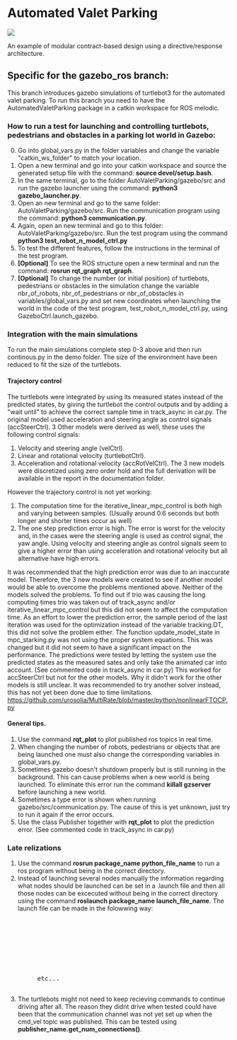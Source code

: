 # Automated Valet Parking


![](movies/replanning.gif)

An example of modular contract-based design using a directive/response architecture.

## Specific for the gazebo_ros branch:
This branch introduces gazebo simulations of turtlebot3 for the automated valet parking.
To run this branch you need to have the AutomatedValetParking package in a catkin workspace for ROS melodic.

### How to run a test for launching and controlling turtlebots, pedestrians and obstacles in a parking lot world in Gazebo:
0. Go into global_vars.py in the folder variables and change the variable "catkin_ws_folder" to match your location.
1. Open a new terminal and go into your catkin workspace and source the generated setup file with the command: **source devel/setup.bash**.
2. In the same terminal, go to the folder AutoValetParking/gazebo/src and run the gazebo launcher using the command: **python3 gazebo_launcher.py**.
3. Open an new terminal and go to the same folder: AutoValetParking/gazebo/src. Run the communication program using the command: **python3 communication.py**.
4. Again, open an new terminal and go to this folder: AutoValetParking/gazebo/src. Run the test program using the command **python3 test_robot_n_model_ctrl.py**
5. To test the different features, follow the instructions in the terminal of the test program.
6. **[Optional]** To see the ROS structure open a new terminal and run the command: **rosrun rqt_graph rqt_graph**.
7. **[Optional]** To change the number (or initial position) of turtlebots, pedestrians or obstacles in the simulation change the variable nbr_of_robots, nbr_of_pedestrians or nbr_of_obstacles in variables/global_vars.py and set new coordinates when launching the world in the code of the test program, test_robot_n_model_ctrl.py, using GazeboCtrl.launch_gazebo.

### Integration with the main simulations
To run the main simulations complete step 0-3 above and then run continous.py in the demo folder. The size of the environment have been reduced to fit the size of the turtlebots.

#### Trajectory control
The turtlebots were integrated by using its measured states instead of the predicted states, by giving the turtlebot the control outputs and by adding a "wait until" to achieve the correct sample time in track_async in car.py. The original model used acceleration and steering angle as control signals (accSteerCtrl). 3 Other models were derived as well, these uses the following control signals:
1. Velocity and steering angle (velCtrl).
2. Linear and rotational velocity (turtlebotCtrl).
3. Acceleration and rotational velocity (accRotVelCtrl).
The 3 new models were discretized using zero order hold and the full derivation will be available in the report in the documentation folder.

However the trajectory control is not yet working:
1. The computation time for the iterative_linear_mpc_control is both high and varying between samples. (Usually around 0.6 seconds but both longer and shorter times occur as well)
2. The one step prediction error is high. The error is worst for the velocity and, in the cases were the steering angle is used as control signal, the yaw angle. Using velocity and steering angle as control signals seem to give a higher error than using acceleration and rotational velocity but all alternative have high errors.

It was recommended that the high prediction error was due to an inaccurate model. Therefore, the 3 new models were created to see if another model would be able to overcome the problems mentioned above. Neither of the models solved the problems.
To find out if trio was causing the long computing times trio was taken out of track_async and/or iterative_linear_mpc_control but this did not seem to affect the computation time. As an effort to lower the prediction error, the sample period of the last iteration was used for the optimization instead of the variable tracking.DT, this did not solve the problem either.
The function update_model_state in mpc_starking.py was not using the proper system equations. This was changed but it did not seem to have a significant impact on the performance.
The predictions were tested by letting the system use the predicted states as the measured sates and only take the animated car into account. (See commented code in track_async in car.py) This worked for accSteerCtrl but not for the other models. Why it didn't work for the other models is still unclear.
It was recommended to try another solver instead, this has not yet been done due to time limitations. https://github.com/urosolia/MultiRate/blob/master/python/nonlinearFTOCP.py 



#### General tips.
1. Use the command **rqt_plot** to plot published ros topics in real time.
2. When changing the number of robots, pedestrians or objects that are being launched one must also change the corresponding variables in global_vars.py.
3. Sometimes gazebo doesn't shutdown properly but is still running in the background. This can cause problems when a new world is being launched. To eliminate this error run the command **killall gzserver** before launching a new world.
4. Sometimes a type error is shown when running gazebo/src/communication.py. The cause of this is yet unknown, just try to run it again if the error occurs.
5. Use the class Publisher together with **rqt_plot** to plot the prediction error. (See commented code in track_async in car.py) 


### Late relizations
1. Use the command **rosrun package_name python_file_name** to run a ros program without being in the correct directory.
2. Instead of launching several nodes manually the information regarding what nodes should be launched can be set in a .launch file and then all those nodes can be excecuted without being in the correct directory using the command **roslaunch package_name launch_file_name**. The launch file can be made in the folowwing way:
<pre>
<launch>

  <node pkg ="pkg_name_1"
        type="py_file_name_1.py"
        name="node_name_1"
        output="screen">
  </node>
  
  <node pkg ="pkg_name_2"
        type="py_file_name_2.py"
        name="node_name_2"
        output="screen">
  </node>

        etc...
</launch> 
</pre>

3. The turtlebots might not need to keep recieving commands to continue driving after all. The reason they didnt drive when tested could have been that the communication channel was not yet set up when the cmd_vel topic was published. This can be tested using **publisher_name.get_num_connections()**.





